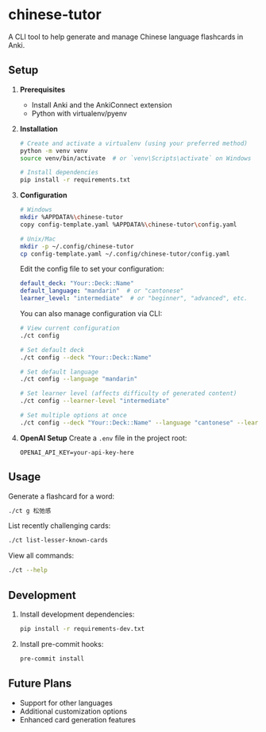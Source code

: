# chinese-tutor

A CLI tool to help generate and manage Chinese language flashcards in Anki.

## Setup

1. **Prerequisites**
   - Install Anki and the AnkiConnect extension
   - Python with virtualenv/pyenv

2. **Installation**
   ```bash
   # Create and activate a virtualenv (using your preferred method)
   python -m venv venv
   source venv/bin/activate  # or `venv\Scripts\activate` on Windows

   # Install dependencies
   pip install -r requirements.txt
   ```

3. **Configuration**
   ```bash
   # Windows
   mkdir %APPDATA%\chinese-tutor
   copy config-template.yaml %APPDATA%\chinese-tutor\config.yaml

   # Unix/Mac
   mkdir -p ~/.config/chinese-tutor
   cp config-template.yaml ~/.config/chinese-tutor/config.yaml
   ```

   Edit the config file to set your configuration:
   ```yaml
   default_deck: "Your::Deck::Name"
   default_language: "mandarin"  # or "cantonese"
   learner_level: "intermediate"  # or "beginner", "advanced", etc.
   ```

   You can also manage configuration via CLI:
   ```bash
   # View current configuration
   ./ct config

   # Set default deck
   ./ct config --deck "Your::Deck::Name"

   # Set default language
   ./ct config --language "mandarin"

   # Set learner level (affects difficulty of generated content)
   ./ct config --learner-level "intermediate"

   # Set multiple options at once
   ./ct config --deck "Your::Deck::Name" --language "cantonese" --learner-level "beginner"
   ```

4. **OpenAI Setup**
   Create a `.env` file in the project root:
   ```
   OPENAI_API_KEY=your-api-key-here
   ```

## Usage

Generate a flashcard for a word:
```bash
./ct g 松弛感
```

List recently challenging cards:
```bash
./ct list-lesser-known-cards
```

View all commands:
```bash
./ct --help
```

## Development

1. Install development dependencies:
   ```bash
   pip install -r requirements-dev.txt
   ```

2. Install pre-commit hooks:
   ```bash
   pre-commit install
   ```

## Future Plans

- Support for other languages
- Additional customization options
- Enhanced card generation features
